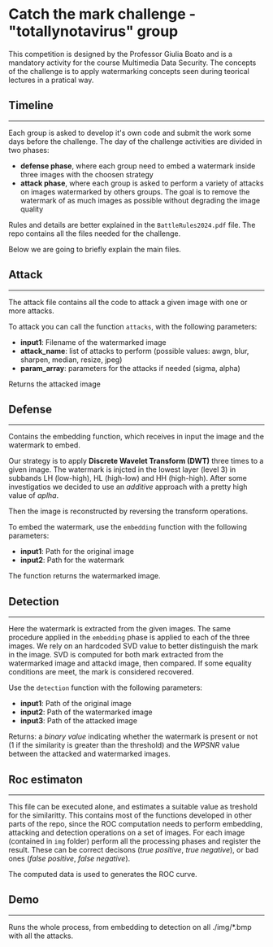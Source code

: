 # Catch the mark challenge - "totallynotavirus" group

This competition is designed by the Professor Giulia Boato and is a mandatory activity for the course Multimedia Data Security.
The concepts of the challenge is to apply watermarking concepts seen during teorical lectures in a pratical way.

## Timeline
***
Each group is asked to develop it's own code and submit the work some days before the challenge.
The day of the challenge activities are divided in two phases:
- **defense phase**, where each group need to embed a watermark inside three images with the choosen strategy
- **attack phase**, where each group is asked to perform a variety of attacks on images watermarked by others groups. 
The goal is to remove the watermark of as much images as possible without degrading the image quality

Rules and details are better explained in the `BattleRules2024.pdf` file.
The repo contains all the files needed for the challenge.

Below we are going to briefly explain the main files. 


## Attack
***
The attack file contains all the code to attack a given image with one or more attacks.

To attack you can call the function `attacks`, with the following parameters:

- **input1**: Filename of the watermarked image
- **attack_name**: list of attacks to perform (possible values: awgn, blur, sharpen, median, resize, jpeg)
- **param_array**: parameters for the attacks if needed (sigma, alpha)

Returns the attacked image

## Defense
***
Contains the embedding function, which receives in input the image and the watermark to embed.

Our strategy is to apply **Discrete Wavelet Transform (DWT)** three times to a given image. 
The watermark is injcted in the lowest layer (level 3) in subbands LH (low-high), HL (high-low) and HH (high-high).
After some investigatios we decided to use an _additive_ approach with a pretty high value of _aplha_.

Then the image is reconstructed by reversing the transform operations.

To embed the watermark, use the `embedding` function with the following parameters:
- **input1**: Path for the original image
- **input2**: Path for the watermark

The function returns the watermarked image.

## Detection
***
Here the watermark is extracted from the given images. 
The same procedure applied in the `embedding` phase is applied to each of the three images.
We rely on an hardcoded SVD value to better distinguish the mark in the image.
SVD is computed for both mark extracted from the watermarked image and attackd image, then compared.
If some equality conditions are meet, the mark is considered recovered.

Use the `detection` function with the following parameters:

- **input1**: Path of the original image
- **input2**: Path of the watermarked image
- **input3**: Path of the attacked image

Returns: a _binary value_ indicating whether the watermark is present or not (1 if the similarity is greater than the threshold)
and the _WPSNR_ value between the attacked and watermarked images.

## Roc estimaton
***
This file can be executed alone, and estimates a suitable value as treshold for the similaritty.
This contains most of the functions developed in other parts of the repo, since the ROC computation needs to perform embedding, attacking and detection operations on a set of images.
For each image (contained in `img` folder) perform all the processing phases and register the result.
These can be correct decisons (_true positive_, _true negative_), or bad ones (_false positive_, _false negative_).

The computed data is used to generates the ROC curve.

## Demo
***
Runs the whole process, from embedding to detection on all ./img/\*.bmp with all the attacks.
